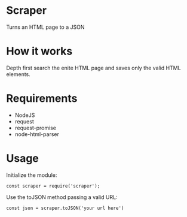 # Scraper

Turns an HTML page to a JSON

# How it works

Depth first search the enite HTML page and saves only the valid HTML elements.

# Requirements

- NodeJS
- request
- request-promise
- node-html-parser

# Usage

Initialize the module:

`const scraper = require('scraper');`

Use the toJSON method passing a valid URL:

`const json = scraper.toJSON('your url here')`
